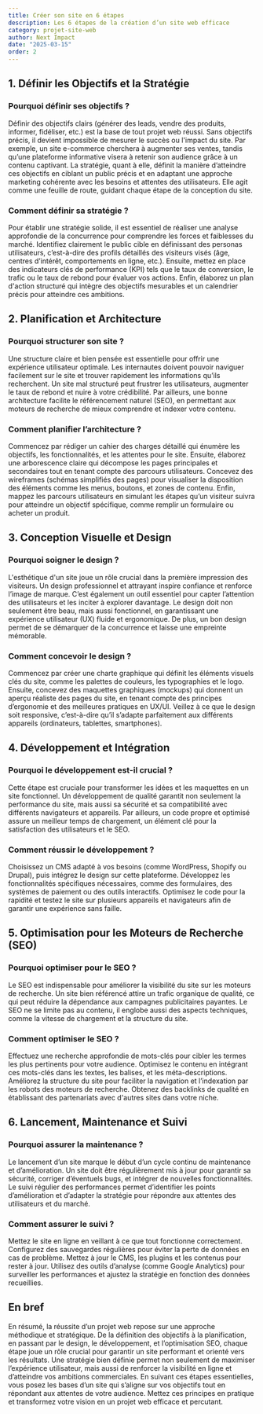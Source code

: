 ```yaml
---
title: Créer son site en 6 étapes
description: Les 6 étapes de la création d’un site web efficace
category: projet-site-web
author: Next Impact
date: "2025-03-15"
order: 2
---
```


## 1. Définir les Objectifs et la Stratégie

### Pourquoi définir ses objectifs ?

Définir des objectifs clairs (générer des leads, vendre des produits, informer, fidéliser, etc.) est la base de tout projet web réussi. Sans objectifs précis, il devient impossible de mesurer le succès ou l'impact du site. Par exemple, un site e-commerce cherchera à augmenter ses ventes, tandis qu’une plateforme informative visera à retenir son audience grâce à un contenu captivant. La stratégie, quant à elle, définit la manière d’atteindre ces objectifs en ciblant un public précis et en adaptant une approche marketing cohérente avec les besoins et attentes des utilisateurs. Elle agit comme une feuille de route, guidant chaque étape de la conception du site.

### Comment définir sa stratégie ?

Pour établir une stratégie solide, il est essentiel de réaliser une analyse approfondie de la concurrence pour comprendre les forces et faiblesses du marché. Identifiez clairement le public cible en définissant des personas utilisateurs, c’est-à-dire des profils détaillés des visiteurs visés (âge, centres d’intérêt, comportements en ligne, etc.). Ensuite, mettez en place des indicateurs clés de performance (KPI) tels que le taux de conversion, le trafic ou le taux de rebond pour évaluer vos actions. Enfin, élaborez un plan d'action structuré qui intègre des objectifs mesurables et un calendrier précis pour atteindre ces ambitions.

## 2. Planification et Architecture

### Pourquoi structurer son site ?

Une structure claire et bien pensée est essentielle pour offrir une expérience utilisateur optimale. Les internautes doivent pouvoir naviguer facilement sur le site et trouver rapidement les informations qu’ils recherchent. Un site mal structuré peut frustrer les utilisateurs, augmenter le taux de rebond et nuire à votre crédibilité. Par ailleurs, une bonne architecture facilite le référencement naturel (SEO), en permettant aux moteurs de recherche de mieux comprendre et indexer votre contenu.

### Comment planifier l’architecture ?

Commencez par rédiger un cahier des charges détaillé qui énumère les objectifs, les fonctionnalités, et les attentes pour le site. Ensuite, élaborez une arborescence claire qui décompose les pages principales et secondaires tout en tenant compte des parcours utilisateurs. Concevez des wireframes (schémas simplifiés des pages) pour visualiser la disposition des éléments comme les menus, boutons, et zones de contenu. Enfin, mappez les parcours utilisateurs en simulant les étapes qu’un visiteur suivra pour atteindre un objectif spécifique, comme remplir un formulaire ou acheter un produit.

## 3. Conception Visuelle et Design

### Pourquoi soigner le design ?

L'esthétique d'un site joue un rôle crucial dans la première impression des visiteurs. Un design professionnel et attrayant inspire confiance et renforce l’image de marque. C’est également un outil essentiel pour capter l’attention des utilisateurs et les inciter à explorer davantage. Le design doit non seulement être beau, mais aussi fonctionnel, en garantissant une expérience utilisateur (UX) fluide et ergonomique. De plus, un bon design permet de se démarquer de la concurrence et laisse une empreinte mémorable.

### Comment concevoir le design ?

Commencez par créer une charte graphique qui définit les éléments visuels clés du site, comme les palettes de couleurs, les typographies et le logo. Ensuite, concevez des maquettes graphiques (mockups) qui donnent un aperçu réaliste des pages du site, en tenant compte des principes d’ergonomie et des meilleures pratiques en UX/UI. Veillez à ce que le design soit responsive, c’est-à-dire qu’il s’adapte parfaitement aux différents appareils (ordinateurs, tablettes, smartphones).

## 4. Développement et Intégration

### Pourquoi le développement est-il crucial ?

Cette étape est cruciale pour transformer les idées et les maquettes en un site fonctionnel. Un développement de qualité garantit non seulement la performance du site, mais aussi sa sécurité et sa compatibilité avec différents navigateurs et appareils. Par ailleurs, un code propre et optimisé assure un meilleur temps de chargement, un élément clé pour la satisfaction des utilisateurs et le SEO.

### Comment réussir le développement ?

Choisissez un CMS adapté à vos besoins (comme WordPress, Shopify ou Drupal), puis intégrez le design sur cette plateforme. Développez les fonctionnalités spécifiques nécessaires, comme des formulaires, des systèmes de paiement ou des outils interactifs. Optimisez le code pour la rapidité et testez le site sur plusieurs appareils et navigateurs afin de garantir une expérience sans faille.

## 5. Optimisation pour les Moteurs de Recherche (SEO)

### Pourquoi optimiser pour le SEO ?

Le SEO est indispensable pour améliorer la visibilité du site sur les moteurs de recherche. Un site bien référencé attire un trafic organique de qualité, ce qui peut réduire la dépendance aux campagnes publicitaires payantes. Le SEO ne se limite pas au contenu, il englobe aussi des aspects techniques, comme la vitesse de chargement et la structure du site.

### Comment optimiser le SEO ?

Effectuez une recherche approfondie de mots-clés pour cibler les termes les plus pertinents pour votre audience. Optimisez le contenu en intégrant ces mots-clés dans les textes, les balises, et les méta-descriptions. Améliorez la structure du site pour faciliter la navigation et l’indexation par les robots des moteurs de recherche. Obtenez des backlinks de qualité en établissant des partenariats avec d'autres sites dans votre niche.

## 6. Lancement, Maintenance et Suivi

### Pourquoi assurer la maintenance ?

Le lancement d’un site marque le début d’un cycle continu de maintenance et d’amélioration. Un site doit être régulièrement mis à jour pour garantir sa sécurité, corriger d’éventuels bugs, et intégrer de nouvelles fonctionnalités. Le suivi régulier des performances permet d’identifier les points d’amélioration et d’adapter la stratégie pour répondre aux attentes des utilisateurs et du marché.

### Comment assurer le suivi ?

Mettez le site en ligne en veillant à ce que tout fonctionne correctement. Configurez des sauvegardes régulières pour éviter la perte de données en cas de problème. Mettez à jour le CMS, les plugins et les contenus pour rester à jour. Utilisez des outils d’analyse (comme Google Analytics) pour surveiller les performances et ajustez la stratégie en fonction des données recueillies.

## En bref

En résumé, la réussite d’un projet web repose sur une approche méthodique et stratégique. De la définition des objectifs à la planification, en passant par le design, le développement, et l’optimisation SEO, chaque étape joue un rôle crucial pour garantir un site performant et orienté vers les résultats. Une stratégie bien définie permet non seulement de maximiser l’expérience utilisateur, mais aussi de renforcer la visibilité en ligne et d’atteindre vos ambitions commerciales. En suivant ces étapes essentielles, vous posez les bases d’un site qui s’aligne sur vos objectifs tout en répondant aux attentes de votre audience. Mettez ces principes en pratique et transformez votre vision en un projet web efficace et percutant.